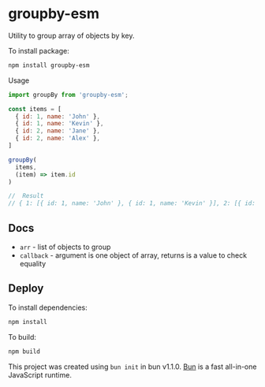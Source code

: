 # groupby-esm

Utility to group array of objects by key.

To install package:

```bash
npm install groupby-esm
```

Usage

```javascript
import groupBy from 'groupby-esm';

const items = [
  { id: 1, name: 'John' },
  { id: 1, name: 'Kevin' },
  { id: 2, name: 'Jane' },
  { id: 2, name: 'Alex' },
]

groupBy(
  items,
  (item) => item.id
)

//  Result
// { 1: [{ id: 1, name: 'John' }, { id: 1, name: 'Kevin' }], 2: [{ id: 2, name: 'Jane' }, { id: 2, name: 'Alex' }] }
```

## Docs

- `arr` - list of objects to group
- `callback` - argument is one object of array, returns is a value to check equality

## Deploy

To install dependencies:

```bash
npm install
```

To build:

```bash
npm build
```

This project was created using `bun init` in bun v1.1.0. [Bun](https://bun.sh) is a fast all-in-one JavaScript runtime.
